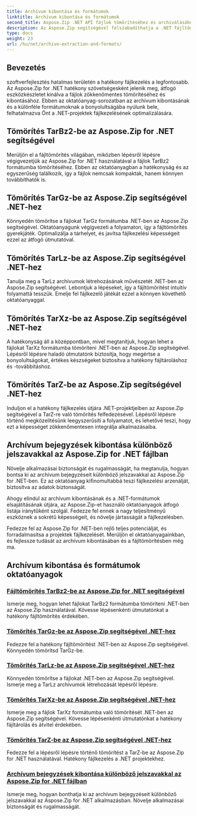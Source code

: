 ```yaml
---
title: Archívum kibontása és formátumok
linktitle: Archívum kibontása és formátumok
second_title: Aspose.Zip .NET API fájlok tömörítéséhez és archiválásához
description: Az Aspose.Zip segítségével felszabadíthatja a .NET fájltömörítésének erejét. Tanulja meg a fájlok tömörítését különböző formátumokba, például TarBz2, TarGz és TarZ a hatékony tárolás érdekében.
type: docs
weight: 23
url: /hu/net/archive-extraction-and-formats/
---
```


## Bevezetés

szoftverfejlesztés hatalmas területén a hatékony fájlkezelés a legfontosabb. Az Aspose.Zip for .NET hatékony szövetségesként jelenik meg, átfogó eszközkészletet kínálva a fájlok zökkenőmentes tömörítéséhez és kibontásához. Ebben az oktatóanyag-sorozatban az archívum kibontásának és a különféle formátumoknak a bonyolultságába nyúlunk bele, felhatalmazva Önt a .NET-projektek fájlkezelésének optimalizálására.

## Tömörítés TarBz2-be az Aspose.Zip for .NET segítségével

Merüljön el a fájltömörítés világában, miközben lépésről lépésre végigvezetjük az Aspose.Zip for .NET használatával a fájlok TarBz2 formátumba tömörítéséhez. Ebben az oktatóanyagban a hatékonyság és az egyszerűség találkozik, így a fájlok nemcsak kompaktak, hanem könnyen továbbíthatók is.

## Tömörítés TarGz-be az Aspose.Zip segítségével .NET-hez

Könnyedén tömörítse a fájlokat TarGz formátumba .NET-ben az Aspose.Zip segítségével. Oktatóanyagunk végigvezeti a folyamaton, így a fájltömörítés gyerekjáték. Optimalizálja a tárhelyet, és javítsa fájlkezelési képességeit ezzel az átfogó útmutatóval.

## Tömörítés TarLz-be az Aspose.Zip segítségével .NET-hez

Tanulja meg a TarLz archívumok létrehozásának művészetét .NET-ben az Aspose.Zip segítségével. Lebontjuk a lépéseket, így a fájltömörítést intuitív folyamattá tesszük. Emelje fel fájlkezelő játékát ezzel a könnyen követhető oktatóanyaggal.

## Tömörítés TarXz-be az Aspose.Zip segítségével .NET-hez

A hatékonyság áll a középpontban, mivel megtanítjuk, hogyan lehet a fájlokat TarXz formátumba tömöríteni .NET-ben az Aspose.Zip segítségével. Lépésről lépésre haladó útmutatónk biztosítja, hogy megértse a bonyolultságokat, értékes készségeket biztosítva a hatékony fájltároláshoz és -továbbításhoz.

## Tömörítés TarZ-be az Aspose.Zip segítségével .NET-hez

Induljon el a hatékony fájlkezelés útjára .NET-projektjeiben az Aspose.Zip segítségével a TarZ-re való tömörítés felfedezésével. Lépésről lépésre történő megközelítésünk leegyszerűsíti a folyamatot, és lehetővé teszi, hogy ezt a képességet zökkenőmentesen integrálja alkalmazásaiba.

## Archívum bejegyzések kibontása különböző jelszavakkal az Aspose.Zip for .NET fájlban

Növelje alkalmazásai biztonságát és rugalmasságát, ha megtanulja, hogyan bontsa ki az archívum bejegyzéseit különböző jelszavakkal az Aspose.Zip for .NET-ben. Ez az oktatóanyag kifinomultabbá teszi fájlkezelési arzenálját, biztosítva az adatok biztonságát.

Ahogy elindul az archívum kibontásának és a .NET-formátumok elsajátításának útjára, az Aspose.Zip-et használó oktatóanyagok átfogó listája iránytűként szolgál. Fedezze fel ennek a nagy teljesítményű eszköznek a sokrétű képességeit, és növelje jártasságát a fájlkezelésben.

Fedezze fel az Aspose.Zip for .NET-ben rejlő teljes potenciálját, és forradalmasítsa a projektek fájlkezelését. Merüljön el oktatóanyagainkban, és fejlessze tudását az archívum kibontásában és a fájltömörítésben még ma.

## Archívum kibontása és formátumok oktatóanyagok
### [Fájltömörítés TarBz2-be az Aspose.Zip for .NET segítségével](./compress-to-tar-bz2/)
Ismerje meg, hogyan lehet fájlokat TarBz2 formátumba tömöríteni .NET-ben az Aspose.Zip használatával. Kövesse lépésenkénti útmutatónkat a hatékony fájltömörítés érdekében.
### [Tömörítés TarGz-be az Aspose.Zip segítségével .NET-hez](./compress-to-tar-gz/)
Fedezze fel a hatékony fájltömörítést .NET-ben az Aspose.Zip segítségével. Könnyedén tömörítsd TarGz-be.
### [Tömörítés TarLz-be az Aspose.Zip segítségével .NET-hez](./compress-to-tar-lz/)
Könnyedén tömörítse a fájlokat .NET-ben az Aspose.Zip segítségével. Ismerje meg a TarLz archívumok létrehozását lépésről lépésre.
### [Tömörítés TarXz-be az Aspose.Zip segítségével .NET-hez](./compress-to-tar-xz/)
Ismerje meg a fájlok TarXz formátumba való tömörítését .NET-ben az Aspose.Zip segítségével. Kövesse lépésenkénti útmutatónkat a hatékony fájltárolás és átvitel érdekében.
### [Tömörítés TarZ-be az Aspose.Zip segítségével .NET-hez](./compress-to-tar-z/)
Fedezze fel a lépésről lépésre történő tömörítést a TarZ-be az Aspose.Zip for .NET használatával. Hatékony fájlkezelés a .NET projektekhez.
### [Archívum bejegyzések kibontása különböző jelszavakkal az Aspose.Zip for .NET fájlban](./extract-archive-different-passwords/)
Ismerje meg, hogyan bonthatja ki az archívum bejegyzéseit különböző jelszavakkal az Aspose.Zip for .NET alkalmazásban. Növelje alkalmazásai biztonságát és rugalmasságát.